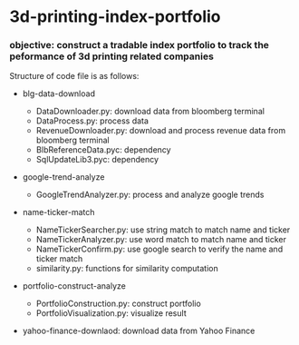 # 3d-printing-index-portfolio

### objective: construct a tradable index portfolio to track the peformance of 3d printing related companies

Structure of code file is as follows:

- blg-data-download
	- DataDownloader.py: download data from bloomberg terminal
    - DataProcess.py: process data
    - RevenueDownloader.py: download and process revenue data from bloomberg terminal
    - BlbReferenceData.pyc: dependency 
    - SqlUpdateLib3.pyc: dependency

- google-trend-analyze
	- GoogleTrendAnalyzer.py: process and analyze google trends

- name-ticker-match
	- NameTickerSearcher.py: use string match to match name and ticker 
    - NameTickerAnalyzer.py: use word match to match name and ticker 
    - NameTickerConfirm.py: use google search to verify the name and ticker match
    - similarity.py: functions for similarity computation

- portfolio-construct-analyze
	- PortfolioConstruction.py: construct portfolio
    - PortfolioVisualization.py: visualize result

- yahoo-finance-downlaod: download data from Yahoo Finance
